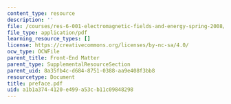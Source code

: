 ```yaml
---
content_type: resource
description: ''
file: /courses/res-6-001-electromagnetic-fields-and-energy-spring-2008/a1b1a3744120e499a53cb11c09848298_preface.pdf
file_type: application/pdf
learning_resource_types: []
license: https://creativecommons.org/licenses/by-nc-sa/4.0/
ocw_type: OCWFile
parent_title: Front-End Matter
parent_type: SupplementalResourceSection
parent_uid: 8a35fb4c-d684-8751-0388-aa9e408f3bb8
resourcetype: Document
title: preface.pdf
uid: a1b1a374-4120-e499-a53c-b11c09848298
---
```

